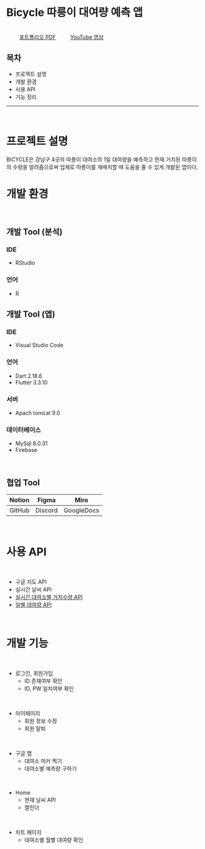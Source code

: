 # Bicycle 따릉이 대여량 예측 앱

<br>

<img src="https://cdn.icon-icons.com/icons2/1066/PNG/512/Books_icon-icons.com_76879.png" width="30" height="15" style="max-width: 100%;">
<a href="" rel="nofollow">포트폴리오 PDF</a>

<img src="https://user-images.githubusercontent.com/113036608/213998064-91428e50-80ec-4e94-b89c-dd6f9217d162.png" width="30" height="15" style="max-width: 100%;">
<a href="" rel="nofollow">YouTube 영상</a>

<br>

## 목차
- 프로젝트 설명
- 개발 환경
- 사용 API
- 기능 정리
---
<br>

<h1>프로젝트 설명</h1>
BICYCLE은 강남구 4곳의 따릉이 대여소의 1일 대여량을 예측하고 현재 거치된 따릉이의 수량을 알려줌으로써 업체로  따릉이를 재배치할 때 도움을 줄 수 있게 개발된 앱이다.


<h1>개발 환경</h1>
<br>

## 개발 Tool (분석)
### IDE
- RStudio

### 언어
- R

## 개발 Tool (앱)

### IDE
- Visual Studio Code
### 언어
- Dart 2.18.6
- Flutter 3.3.10
### 서버
- Apach tomcat 9.0
### 데이터베이스
- MySql 8.0.31
- Firebase

<br>

## 협업 Tool
<table>
 <thead>
    <tr>
        <th>Notion</th>
        <th>Figma</th>
        <th>Miro</th>
    </tr>
 </thead>
 <tbody>
    <tr>
        <td>GitHub</td>
        <td>Discord</td>
        <td>GoogleDocs</td>
    </tr>
 </tbody>
</table>

<br>
<h1>사용 API </h1>
<br>

- 구글 지도 API
- 실시간 날씨 API
- <a href="https://data.seoul.go.kr/dataList/OA-15493/A/1/datase   tView.do" rel="nofollow">실시간 대여소별 거치수량 API</a>
- <a href="https://data.seoul.go.kr/dataList/OA-14994/F/1 /datasetView.do" rel="nofollow">일별 대여량 API</a>

<br>
<h1>개발 기능 </h1>
<br>

- 로그인, 회원가입
  - ID 존재여부 확인
  - ID, PW 일치여부 확인

<br>

- 마이페이지
  - 회원 정보 수정
  - 회원 탈퇴

<br>

- 구글 맵
  - 대여소 마커 찍기
  - 대여소별 예측량 구하기

<br>

- Home
  - 현재 날씨 API
  - 캘린더

<br>

- 차트 페이지
  - 대여소별 월별 대여량 확인

